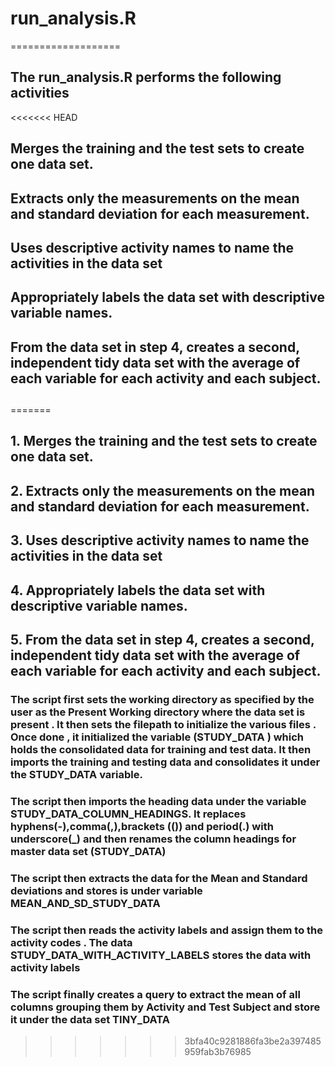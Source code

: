 # run_analysis.R
===================
## The run_analysis.R performs the following activities 

<<<<<<< HEAD
## Merges the training and the test sets to create one data set.
## Extracts only the measurements on the mean and standard deviation for each measurement. 
## Uses descriptive activity names to name the activities in the data set
## Appropriately labels the data set with descriptive variable names. 
## From the data set in step 4, creates a second, independent tidy data set with the average of each variable for each activity and each subject.

## ##
=======
## 1. Merges the training and the test sets to create one data set.
## 2. Extracts only the measurements on the mean and standard deviation for each measurement. 
## 3. Uses descriptive activity names to name the activities in the data set
## 4. Appropriately labels the data set with descriptive variable names. 
## 5. From the data set in step 4, creates a second, independent tidy data set with the average of each variable for each activity and each subject.


### The script first sets the working directory as specified by the user as the Present Working directory where the data set is present . It then sets the filepath to initialize the various files . Once done , it initialized the variable (STUDY_DATA ) which holds the consolidated data for training and test data. It then imports the training and testing data and consolidates it under the STUDY_DATA variable.

### The script then imports the heading data under the variable STUDY_DATA_COLUMN_HEADINGS. It replaces hyphens(-),comma(,),brackets (()) and period(.) with underscore(_) and  then renames the column headings for master data set (STUDY_DATA) 

### The script then extracts the data for the Mean and Standard deviations and stores is under variable MEAN_AND_SD_STUDY_DATA

### The script then reads the activity labels and assign them to the activity codes . The data STUDY_DATA_WITH_ACTIVITY_LABELS stores the data with activity labels

### The script finally creates a query to extract the mean of all columns grouping them by Activity and Test Subject and store it under the data set TINY_DATA
>>>>>>> 3bfa40c9281886fa3be2a397485959fab3b76985
